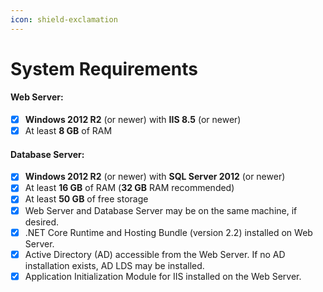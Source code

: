 ```yaml
---
icon: shield-exclamation
---
```


# System Requirements

#### Web Server:

* [x] **Windows 2012 R2** (or newer) with **IIS 8.5** (or newer)
* [x] At least **8 GB** of RAM

#### Database Server:

* [x] **Windows 2012 R2** (or newer) with **SQL Server 2012** (or newer)
* [x] At least **16 GB** of RAM (**32 GB** RAM recommended)
* [x] At least **50 GB** of free storage
* [x] Web Server and Database Server may be on the same machine, if desired.
* [x] .NET Core Runtime and Hosting Bundle (version 2.2) installed on Web Server.
* [x] Active Directory (AD) accessible from the Web Server. If no AD installation exists, AD LDS may be installed.
* [x] Application Initialization Module for IIS installed on the Web Server.
